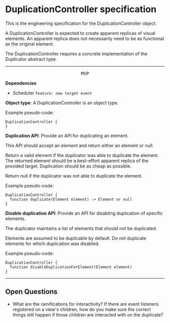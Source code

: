 # DuplicationController specification

This is the engineering specification for the DuplicationController object.

A DuplicationController is expected to create apparent replicas of visual elements. An apparent replica does not necessarily need to be as functional as the original element.

The DuplicationController requires a concrete implementation of the Duplicator abstract type.

---

<p style="text-align:center"><tt>MVP</tt></p>

**Dependencies**

- Scheduler `feature: new target event`

**Object type**: A DuplicationController is an object type.

Example pseudo-code:

    DuplicationController {
    }

**Duplication API**: Provide an API for duplicating an element.

This API should accept an element and return either an element or null.

Return a valid element if the duplicator was able to duplicate the element. The returned element should be a best-effort apparent replica of the provided target. Duplication should be as cheap as possible.

Return null if the duplicator was not able to duplicate the element.

Example pseudo-code:

    DuplicationController {
      function duplicate(Element element) -> Element or null
    }

**Disable duplication API**: Provide an API for disabling duplication of specific elements.

The duplicator maintains a list of elements that should not be duplicated.

Elements are assumed to be duplicable by default. Do not duplicate elements for which duplication was disabled.

Example pseudo-code:

    DuplicationController {
      function disableDuplicationForElement(Element element)
    }

---

## Open Questions ##

- What are the ramifications for interactivity?  If there are event listeners registered on a view's children, how do you make sure the correct things still happen if those children are interacted with on the duplicate?
